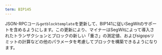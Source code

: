 ```yaml
---
term: BIP145
---
```


JSON-RPCコール`getblocktemplate`を更新して、BIP141に従いSegWitのサポートを含めるようにします。この更新により、マイナーはSegWitによって導入されたトランザクションとブロックの新しい「重さ」の測定値、およびsigopsリミットの計算などの他のパラメータを考慮してブロックを構築できるようになります。